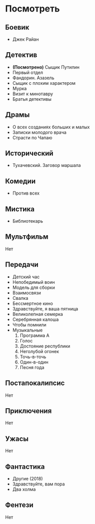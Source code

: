 # Посмотреть

## Боевик

* Джек Райан

## Детектив

* **(Посмотрено)** Сыщик Путилин
* Первый отдел
* Фандорин. Азазель
* Сыщик с плохим характером
* Мурка
* Визит к минотавру
* Братья детективы

## Драмы

* О всех созданиях больших и малых
* Записки молодого врача
* Страсти по Чапаю

## Исторический

* Тухачевский. Заговор маршала

## Комедии

* Против всех

## Мистика

* Библиотекарь

## Мультфильм

Нет

## Передачи

* Детский час
* Непобедимый воин
* Модель для сборки
* Взаимосвязи
* Свалка
* Бессмертное кино
* Здравствуйте, я ваша пятница
* Великолепная семерка
* Серебрянная калоша
* Чтобы помнили
* Музыкальные
  1. Программа А
  2. Голос
  3. Достояние республики
  4. Неголубой огонек
  5. Точь-в-точь
  6. Один-в-один
  7. Песня года

## Постапокалипсис

Нет

## Приключения

Нет

## Ужасы

Нет

## Фантастика

* Другие (2018)
* Здравствуйте, вам пора
* Два холма

## Фентези

Нет
